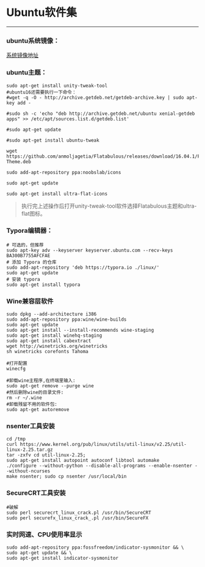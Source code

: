 # Ubuntu软件集

---

### ubuntu系统镜像：

[系统镜像地址](http://mirrors.melbourne.co.uk/ubuntu-releases)

### ubuntu主题：

```shell
sudo apt-get install unity-tweak-tool
#ubuntu16还需要执行一下命令：
#wget -q -O - http://archive.getdeb.net/getdeb-archive.key | sudo apt-key add -

#sudo sh -c 'echo "deb http://archive.getdeb.net/ubuntu xenial-getdeb apps" >> /etc/apt/sources.list.d/getdeb.list'

#sudo apt-get update

#sudo apt-get install ubuntu-tweak

wget https://github.com/anmoljagetia/Flatabulous/releases/download/16.04.1/Flatabulous-Theme.deb

sudo add-apt-repository ppa:noobslab/icons

sudo apt-get update

sudo apt-get install ultra-flat-icons
```

> 执行完上述操作后打开unity-tweak-tool软件选择Flatabulous主题和ultra-flat图标。

### Typora编辑器：

```shell
# 可选的，但推荐
sudo apt-key adv --keyserver keyserver.ubuntu.com --recv-keys BA300B7755AFCFAE
# 添加 Typora 的仓库
sudo add-apt-repository 'deb https://typora.io ./linux/'
sudo apt-get update
# 安装 typora
sudo apt-get install typora
```
### Wine兼容层软件

```shell
sudo dpkg --add-architecture i386
sudo add-apt-repository ppa:wine/wine-builds
sudo apt-get update
sudo apt-get install --install-recommends wine-staging
sudo apt-get install winehq-staging
sudo apt-get install cabextract
wget http://winetricks.org/winetricks
sh winetricks corefonts Tahoma

#打开配置
winecfg

#卸载wine主程序,在终端里输入:
sudo apt-get remove --purge wine
#然后删除wine的目录文件:
rm -r ~/.wine
#卸载残留不用的软件包:
sudo apt-get autoremove
```

### nsenter工具安装

```shell
cd /tmp 
curl https://www.kernel.org/pub/linux/utils/util-linux/v2.25/util-linux-2.25.tar.gz
tar -zxfv cd util-linux-2.25;
sudo apt-get install autopoint autoconf libtool automake
./configure --without-python --disable-all-programs --enable-nsenter --without-ncurses
make nsenter; sudo cp nsenter /usr/local/bin
```

### SecureCRT工具安装

```shell
#破解
sudo perl securecrt_linux_crack.pl /usr/bin/SecureCRT
sudo perl securefx_linux_crack_.pl /usr/bin/SecureFX
```

### 实时网速、CPU使用率显示

```shell
sudo add-apt-repository ppa:fossfreedom/indicator-sysmonitor && \
sudo apt-get update && \
sudo apt-get install indicator-sysmonitor
```

